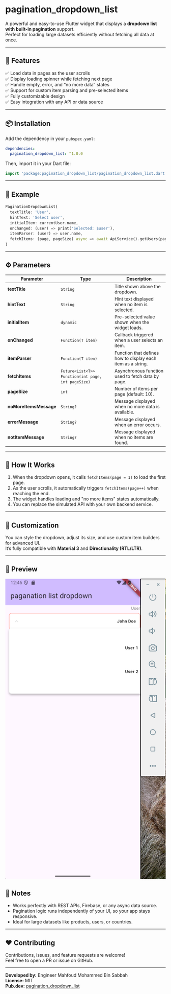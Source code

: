 # pagination_dropdown_list

A powerful and easy-to-use Flutter widget that displays a **dropdown list with built-in pagination** support.  
Perfect for loading large datasets efficiently without fetching all data at once.

---

## 🚀 Features

✅ Load data in pages as the user scrolls  
✅ Display loading spinner while fetching next page  
✅ Handle empty, error, and “no more data” states  
✅ Support for custom item parsing and pre-selected items  
✅ Fully customizable design  
✅ Easy integration with any API or data source

---

## 📦 Installation

Add the dependency in your `pubspec.yaml`:

```yaml
dependencies:
  pagination_dropdown_list: ^1.0.0
```

Then, import it in your Dart file:

```dart
import 'package:pagination_dropdown_list/pagination_dropdown_list.dart';
```

---

## 🧩 Example

```dart
PaginationDropdownList(
  textTitle: 'User',
  hintText: 'Select user',
  initialItem: currentUser.name,
  onChanged: (user) => print('Selected: $user'),
  itemParser: (user) => user.name,
  fetchItems: (page, pageSize) async => await ApiService().getUsers(page, pageSize),
)
```

---

## ⚙️ Parameters

| Parameter | Type | Description |
|------------|------|-------------|
| **textTitle** | `String` | Title shown above the dropdown. |
| **hintText** | `String` | Hint text displayed when no item is selected. |
| **initialItem** | `dynamic` | Pre-selected value shown when the widget loads. |
| **onChanged** | `Function(T item)` | Callback triggered when a user selects an item. |
| **itemParser** | `Function(T item)` | Function that defines how to display each item as a string. |
| **fetchItems** | `Future<List<T>> Function(int page, int pageSize)` | Asynchronous function used to fetch data by page. |
| **pageSize** | `int` | Number of items per page (default: 10). |
| **noMoreItemsMessage** | `String?` | Message displayed when no more data is available. |
| **errorMessage** | `String?` | Message displayed when an error occurs. |
| **notItemMessage** | `String?` | Message displayed when no items are found. |

---

## 🧠 How It Works

1. When the dropdown opens, it calls `fetchItems(page = 1)` to load the first page.  
2. As the user scrolls, it automatically triggers `fetchItems(page++)` when reaching the end.  
3. The widget handles loading and "no more items" states automatically.  
4. You can replace the simulated API with your own backend service.

---

## 🎨 Customization

You can style the dropdown, adjust its size, and use custom item builders for advanced UI.  
It’s fully compatible with **Material 3** and **Directionality (RTL/LTR)**.

---

## 📸 Preview


![Example preview](image-1.png)
## 🧾 Notes

- Works perfectly with REST APIs, Firebase, or any async data source.  
- Pagination logic runs independently of your UI, so your app stays responsive.  
- Ideal for large datasets like products, users, or countries.

---

## ❤️ Contributing

Contributions, issues, and feature requests are welcome!  
Feel free to open a PR or issue on GitHub.

---

**Developed by:** Engineer Mahfoud Mohammed Bin Sabbah  
**License:** MIT  
**Pub.dev:** [pagination_dropdown_list](https://pub.dev/packages/pagination_dropdown_list)
